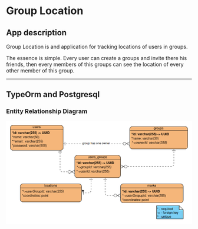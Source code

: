 # **Group Location**
## **App description**
Group Location is and application for tracking locations of users in groups.

The essence is simple. Every user  can create a groups and invite there his friends, then every members of this groups can see the location of every other member of this group. 

---
## **TypeOrm and Postgresql**

### Entity Relationship Diagram
![ERD](/readme-images/2021-07-14_21-35.png)

